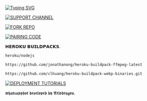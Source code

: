 <a href="https://git.io/typing-svg"><img src="https://readme-typing-svg.demolab.com?font=Protest+Strike&size=25&duration=600&pause=600&color=black&random=false&width=435&lines=+Hi++%E1%95%95(+%D5%9E+%E1%97%9C+%D5%9E+)%E1%95%97+𝗜'𝗠+𝙏𝙔𝙍𝘼𝙓𝙀𝙎+𝘼𝙉𝙏𝙄𝘽𝙐𝙂彡............+;A+Multi-fuctional+𝗪𝗛𝗔𝗧𝗦𝗔𝗣𝗣+𝗕𝗢𝗧;+++++𝗕𝗬+𝗧𝗛𝗘𝗘+𝗗𝗥𝗔𝗚𝗢𝗡" alt="Typing SVG" /></a>  

<a href="https://whatsapp.com/channel/0029VaNPPwR30LKQk437x51Q"><img title="SUPPORT CHANNEL" src="https://img.shields.io/badge/SUPPORT CHANNEL-h?color=darkgreen&style=for-the-badge&logo=whatsapp"></a>

<a href="https://github.com/Kingdragony/TYRAX/fork"><img title="FORK REPO" src="https://img.shields.io/badge/FORK REPO-h?color=black&style=for-the-badge&logo=stackshare"></a>


<a href="https://tigercodes-d2affec7cdbf.herokuapp.com/pair"><img title="PAIRING CODE" src="https://img.shields.io/badge/PAIR CODE-h?color=black&style=for-the-badge&logo=stacklike"></a>    
  
𝗛𝗘𝗥𝗢𝗞𝗨 𝗕𝗨𝗜𝗟𝗗𝗣𝗔𝗖𝗞𝗦.
                               
 ```bash
heroku/nodejs
```
```bash
https://github.com/jonathanong/heroku-buildpack-ffmpeg-latest

 ````
```bash
https://github.com/clhuang/heroku-buildpack-webp-binaries.git

```
<a href="https://www.youtube.com/@ARLODRAGON-TECH-HUB"><img title="DEPLOYMENT TUTORIALS" src="https://img.shields.io/badge/DEPLOYMENT TUTORIALS-h?color=red&style=for-the-badge&logo=YouTube"></a>

𝖜𝖍𝖆𝖙𝖘𝖆𝖕𝖕𝖇𝖔𝖙 𝖉𝖊𝖛𝖊𝖑𝖔𝖕𝖊𝖉 𝖇𝖞 𝕬𝖗𝖑𝖔𝖉𝖗𝖆𝖌𝖔𝖓.
